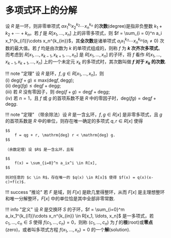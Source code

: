 # 多项式环上的分解

设 $R$ 是一环，则非零单项式 $ax_1^{k_1}x_2^{k_2}\cdots x_n^{k_n}$ 的**次数**(degree)是指非负整数 $k_1+k_2+\cdots +k_n$。若 $f$ 是 $R[x_1, \ldots, x_n]$ 上的非零多项式，则 $f = \sum_{i = 0}^n a_i x_1^{k_{i1}}\cdots x_n^{k_{in}}$，其**全次数**是诸单项式 $a_i x_1^{k_{i1}}\cdots x_n^{k_{in}}(a_i \neq 0)$ 次数的最大值。若 $f$ 均是由次数为 $k$ 的单项式组成的，则称 $f$ 为 **$k$ 次齐次多项式**。而考虑到 $R[x_1, \ldots, x_{k-1}, x_{k+1}, \ldots, x_n]$ 是 $R[x_1, \ldots, x_n]$ 的子环，将 $f$ 看作 $R[x_1, \ldots, x_{k-1}, x_{k+1}, \ldots, x_n]$ 上的一个未定元 $x_k$ 的多项式时，其次数叫做 **$f$ 对于 $x_k$ 的次数**.

!!! note "定理"
    设 $R$ 是环，$f, g \in R[x_1, \ldots, x_n]$，则  
    (i) $\mathrm{deg} (f+g) \leqslant \mathrm{max}(\mathrm{deg} f, \mathrm{deg} g)$;  
    (ii) $\mathrm{deg}(fg) \leqslant \mathrm{deg} f + \mathrm{deg} g$;  
    (iii) 若 $R$ 没有零因子，则 $\mathrm{deg} (f+g) = \mathrm{deg} f + \mathrm{deg} g$;  
    (iv) 若 $n = 1$，且 $f$ 或 $g$ 的首项系数不是 $R$ 中的零因子时，$\mathrm{deg} (fg) = \mathrm{deg} f + \mathrm{deg} g$.

!!! note "定理"
    （带余除法）设 $R$ 是一含幺环，$f, g \in R[x]$ 是非零多项式，且 $g$ 的首项系数是 $R$ 中的单位，则存在唯一确定的多项式 $q, r \in R[x]$ 使得

    $$
        f = qg + r, \mathrm{deg} r < \mathrm{deg} g.
    $$

    （余数定理）设 $R$ 是一含幺环，且有

    $$
        f(x) = \sum_{i=0}^n a_ix^i \in R[x],
    $$

    则对任意的 $c \in R$，存在唯一的 $q(x) \in R[x]$ 使得 $f(x) = q(x)(x-c)+f(c)$.  

!!! success "推论"
    若 $F$ 是域，则 $F[x]$ 是欧几里得整环，从而 $F[x]$ 是主理想整环和唯一分解整环，$F[x]$ 中的单位恰是其中全部非零常数.

!!! info "定义"
    设 $R$ 是交换环 $S$ 的子环，$f = \sum_{i=0}^m a_ix_1^{k_{i1}}\cdots x_n^{k_{in}} \in R[x_1, \ldots, x_n]$ 是一多项式，若 $c_1, \ldots, c_n \in S$ 使得 $f(c_1, \ldots, c_n) = 0$，则称 $(c_1, \ldots, c_n)$ 为 $f$ 的**根**(root)或**零点**(zero)，或者叫多项式方程 $f(x_1, \ldots, x_n) = 0$ 的一个**解**(solution).